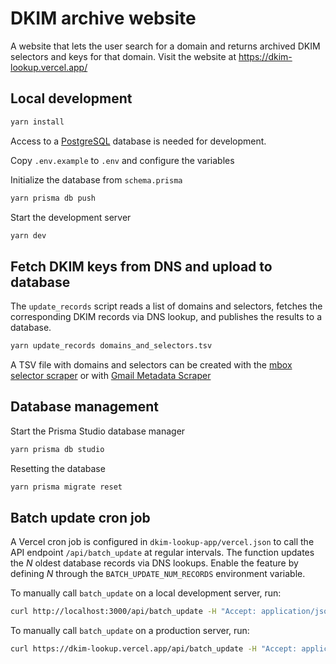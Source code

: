 # DKIM archive website

A website that lets the user search for a domain and returns archived DKIM selectors and keys for that domain.
Visit the website at https://dkim-lookup.vercel.app/

## Local development

```bash
yarn install
```

Access to a [PostgreSQL](https://www.postgresql.org/) database is needed for development.

Copy `.env.example` to `.env` and configure the variables

Initialize the database from `schema.prisma`

```bash
yarn prisma db push
```

Start the development server

```bash
yarn dev
```

## Fetch DKIM keys from DNS and upload to database

The `update_records` script reads a list of domains and selectors, fetches the corresponding DKIM records via DNS lookup, and publishes the results to a database.

```bash
yarn update_records domains_and_selectors.tsv
```

A TSV file with domains and selectors can be created with the [mbox selector scraper](../util/mbox_selector_scraper.py)
or with [Gmail Metadata Scraper](https://github.com/zkemail/selector-scraper)

## Database management

Start the Prisma Studio database manager

```bash
yarn prisma db studio
```

Resetting the database

```bash
yarn prisma migrate reset
```

## Batch update cron job


A Vercel cron job is configured in `dkim-lookup-app/vercel.json` to call the API endpoint `/api/batch_update` at regular intervals.
The function updates the *N* oldest database records via DNS lookups.
Enable the feature by defining *N* through the `BATCH_UPDATE_NUM_RECORDS` environment variable.

To manually call `batch_update` on a local development server, run:

```bash
curl http://localhost:3000/api/batch_update -H "Accept: application/json" -H "Authorization: Bearer $CRON_SECRET"
```

To manually call `batch_update` on a production server, run:

```bash
curl https://dkim-lookup.vercel.app/api/batch_update -H "Accept: application/json" -H "Authorization: Bearer $CRON_SECRET"
```
